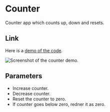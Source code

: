 # Counter
Counter app which counts up, down and resets.

## Link
Here is a [demo of the code](https://jsohndata-counter.web.app/).

![Screenshot of the counter demo.](https://raw.githubusercontent.com/jsohndata/counter/main/images/counter-screenshot.png)

## Parameters
- Increase counter.
- Decrease counter.
- Reset the counter to zero.
- If counter goes below zero, redner it as zero.
